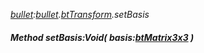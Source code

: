_[bullet](../../modules/bullet/bullet-module.md):[bullet](../../modules/bullet/bullet-module.md).[btTransform](../../modules/bullet/bullet-bttransform.md).setBasis_
##### Method setBasis:Void( basis:[btMatrix3x3](../../modules/bullet/bullet-btmatrix3x3.md) )
